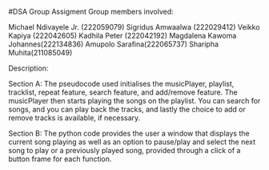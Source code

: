 #DSA Group Assigment
 Group members involved:
 
Michael Ndivayele Jr. (222059079)
Sigridus Amwaalwa (222029412)
Veikko Kapiya (222042605)
Kadhila Peter (222042192)
Magdalena Kawoma Johannes(222134836)
Amupolo Sarafina(222065737)
Sharipha Muhita(211085049)

Description:

Section A: 
The pseudocode used initialises the musicPlayer, playlist, tracklist, repeat feature, search feature, and add/remove feature. The musicPlayer then starts playing the songs on the playlist. You can search for songs, and you can play back the tracks, and lastly the choice to add or remove tracks is available, if necessary.

Section B:
The python code provides the user a window that displays the current song playing as well as an option to pause/play and select the next song to play or a previously played song, provided through a click of a button frame for each function.
